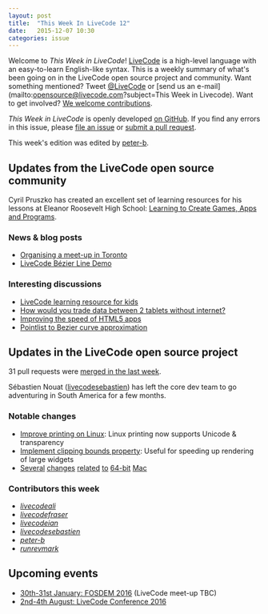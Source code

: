 ```yaml
---
layout: post
title:  "This Week In LiveCode 12"
date:   2015-12-07 10:30
categories: issue
---
```


Welcome to *This Week in LiveCode*!  [LiveCode](https://livecode.com/) is a high-level language with an easy-to-learn English-like syntax.  This is a weekly summary of what's been going on in the LiveCode open source project and community.  Want something mentioned?  Tweet [@LiveCode](https://twitter.com/LiveCode) or [send us an e-mail](mailto:opensource@livecode.com?subject=This Week in Livecode).  Want to get involved?  [We welcome contributions](https://github.com/livecode/livecode).

*This Week in LiveCode* is openly developed [on GitHub](https://github.com/livecode/this-week-in-livecode).  If you find any errors in this issue, please [file an issue](https://github.com/livecode/this-week-in-livecode/issues) or [submit a pull request](https://github.com/livecode/this-week-in-livecode/pulls).

This week's edition was edited by [peter-b](https://github.com/peter-b).

## Updates from the LiveCode open source community

Cyril Pruszko has created an excellent set of learning resources for his lessons at Eleanor Roosevelt High School: [Learning to Create Games, Apps and Programs](https://sites.google.com/a/pgcps.org/livecode/).

### News & blog posts

* [Organising a meet-up in Toronto](http://www.meetup.com/Greater-Toronto-Area-LiveCode-Users-Group/messages/boards/thread/49435566/)
* [LiveCode Bézier Line Demo](http://tactilemedia.com/blog/2015/12/06/livecode-bezier-line-demo/)

### Interesting discussions

* [LiveCode learning resource for kids](http://forums.livecode.com/viewtopic.php?f=107&t=25972)
* [How would you trade data between 2 tablets without internet?](http://thread.gmane.org/gmane.comp.ide.revolution.user/220954)
* [Improving the speed of HTML5 apps](http://forums.livecode.com/viewtopic.php?f=120&t=25345&view=unread#p135062)
* [Pointlist to Bezier curve approximation](http://article.gmane.org/gmane.comp.ide.revolution.user/221066)

## Updates in the LiveCode open source project

31 pull requests were [merged in the last week](https://github.com/search?l=&o=asc&s=created&type=Issues&utf8=%E2%9C%93&q=org%3Alivecode+is%3Apublic+is%3Apr+is%3Amerged+merged%3A2015-11-30..2015-12-06).

Sébastien Nouat ([livecodesebastien](https://github.com/livecodesebastien)) has left the core dev team to go adventuring in South America for a few months.

### Notable changes

* [Improve printing on Linux](https://github.com/livecode/livecode/pull/3340): Linux printing now supports Unicode & transparency
* [Implement clipping bounds property](https://github.com/livecode/livecode/pull/3363): Useful for speeding up rendering of large widgets
* [Several](https://github.com/livecode/livecode/pull/3048) [changes](https://github.com/livecode/livecode/pull/3161) [related](https://github.com/livecode/livecode/pull/3167) [to](https://github.com/livecode/livecode/pull/3174) [64-bit](https://github.com/livecode/livecode/pull/3175) [Mac](https://github.com/livecode/livecode/pull/3176)

### Contributors this week

* *[livecodeali](https://github.com/livecodeali)*
* *[livecodefraser](https://github.com/livecodefraser)*
* *[livecodeian](https://github.com/livecodeian)*
* *[livecodesebastien](https://github.com/livecodesebastien)*
* *[peter-b](https://github.com/peter-b)*
* *[runrevmark](https://github.com/runrevmark)*

## Upcoming events

* [30th-31st January: FOSDEM 2016](https://fosdem.org/2016) (LiveCode meet-up TBC)
* [2nd-4th August: LiveCode Conference 2016](https://livecode.com/edinburgh-2016/)

